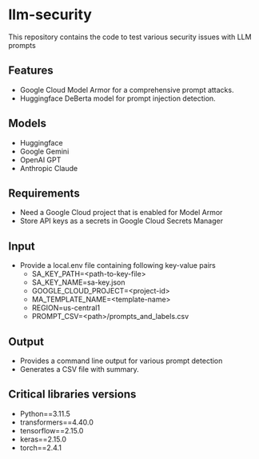 # llm-security
This repository contains the code to test various security issues with LLM prompts

## Features
- Google Cloud Model Armor for a comprehensive prompt attacks.
- Huggingface DeBerta model for prompt injection detection.

## Models
- Huggingface
- Google Gemini
- OpenAI GPT
- Anthropic Claude

## Requirements
- Need a Google Cloud project that is enabled for Model Armor
- Store API keys as a secrets in Google Cloud Secrets Manager

## Input
- Provide a local.env file containing following key-value pairs
  - SA_KEY_PATH=\<path-to-key-file\>
  - SA_KEY_NAME=sa-key.json
  - GOOGLE_CLOUD_PROJECT=\<project-id\>
  - MA_TEMPLATE_NAME=\<template-name\>
  - REGION=us-central1
  - PROMPT_CSV=\<path\>/prompts_and_labels.csv

## Output
- Provides a command line output for various prompt detection
- Generates a CSV file with summary.

## Critical libraries versions
- Python==3.11.5
- transformers==4.40.0
- tensorflow==2.15.0
- keras==2.15.0
- torch==2.4.1

